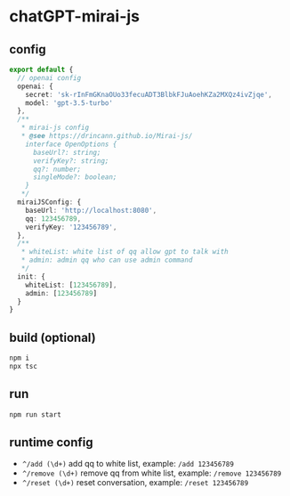 # chatGPT-mirai-js

## config

```ts
export default {
  // openai config
  openai: {
    secret: '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',
    model: 'gpt-3.5-turbo'
  },
  /**
   * mirai-js config
   * @see https://drincann.github.io/Mirai-js/
    interface OpenOptions {
      baseUrl?: string;
      verifyKey?: string;
      qq?: number;
      singleMode?: boolean;
    }
   */
  miraiJSConfig: {
    baseUrl: 'http://localhost:8080',
    qq: 123456789,
    verifyKey: '123456789',
  },
  /**
   * whiteList: white list of qq allow gpt to talk with
   * admin: admin qq who can use admin command
   */
  init: {
    whiteList: [123456789],
    admin: [123456789]
  }
}
```

## build (optional)

```bash
npm i
npx tsc
```

## run

```bash
npm run start
```

## runtime config
- `^/add (\d+)` add qq to white list, example: `/add 123456789`
- `^/remove (\d+)` remove qq from white list, example: `/remove 123456789`
- `^/reset (\d+)` reset conversation, example: `/reset 123456789`
